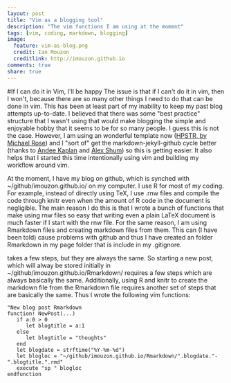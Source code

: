 ```yaml
---
layout: post
title: "Vim as a blogging tool"
description: "The vim functions I am using at the moment"
tags: [vim, coding, markdown, blogging]
image:
  feature: vim-as-blog.png
  credit: Ian Mouzon 
  creditlink: http://imouzon.github.io
comments: true
share: true
---
```


#If I can do it in Vim, I'll be happy
The issue is that if I can't do it in vim, then I won't, 
because there are so many other things I need to do that can be done in vim.
This has been at least part of my inability to keep my past blog attempts up-to-date.
I believed that there was some "best practice" structure that I wasn't using
that would make blogging the simple and enjoyable hobby that it seems to be 
for so many people.
I guess this is not the case. 
However, I am using an wonderful template now ([HPSTR, by Michael Rose](https://mademistakes.com/articles/hpstr-jekyll-theme/))
and I "sort of" get the markdown-jekyll-github cycle better 
(thanks to [Andee Kaplan](http://www.andeekaplan.com) and [Alex Shum](http://www.alshum.com))
so this is getting easier.
It also helps that I started this time intentionally using vim and building my 
workflow around vim.

At the moment, I have my blog on github, which is synched with
~/github/imouzon.github.io/ on my computer.
I use R for most of my coding. 
For example, instead of directly using TeX, 
I use .rnw files and compile the code through knitr even when the amount of 
R code in the document is negligible.
The main reason I do this is that I wrote a bunch of functions that make
using rnw files so easy that writing even a plain LaTeX document 
is much faster if I start with the rnw file.
For the same reason, I am using Rmarkdown files and creating 
markdown files from them. This can (I have been told) cause problems
with github and thus I have created an folder Rmarkdown in my page folder that
is include in my .gitignore. 

takes a few steps, but they are always the same. 
So starting a new post, which will alway be stored initially in ~/github/imouzon.github.io/Rmarkdown/ requires
a few steps which are always basically the same.
Additionally, 
using R and knitr to create the markdown file from the Rmarkdown file
requires another set of steps that are basically the same.
Thus I wrote the following vim functions:

   
	"New blog post Rmarkdown
	function! NewPost(...)
	   if a:0 > 0
	      let blogtitle = a:1
	   else
	      let blogtitle = "thoughts"
	   end
	   let blogdate = strftime("%Y-%m-%d")
	   let blogloc = "~/github/imouzon.github.io/Rmarkdown/".blogdate."-".blogtitle.".rmd"
	   execute "sp " blogloc
	endfunction
